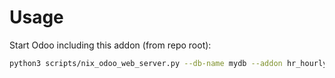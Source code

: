 # Usage

Start Odoo including this addon (from repo root):

```bash
python3 scripts/nix_odoo_web_server.py --db-name mydb --addon hr_hourly_cost
```
